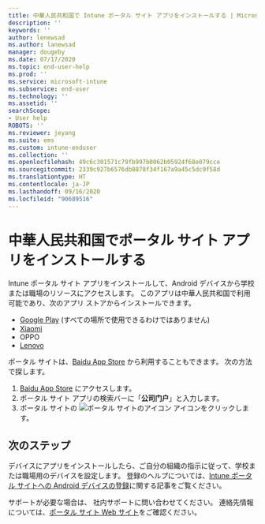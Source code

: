 ```yaml
---
title: 中華人民共和国で Intune ポータル サイト アプリをインストールする | Microsoft Docs
description: ''
keywords: ''
author: lenewsad
ms.author: lanewsad
manager: dougeby
ms.date: 07/17/2020
ms.topic: end-user-help
ms.prod: ''
ms.service: microsoft-intune
ms.subservice: end-user
ms.technology: ''
ms.assetid: ''
searchScope:
- User help
ROBOTS: ''
ms.reviewer: jeyang
ms.suite: ems
ms.custom: intune-enduser
ms.collection: ''
ms.openlocfilehash: 49c6c301571c79fb997b0062b05924f68e079cce
ms.sourcegitcommit: 2339c927b6576db8878f34f167a9a45c5dc9f58d
ms.translationtype: HT
ms.contentlocale: ja-JP
ms.lasthandoff: 09/16/2020
ms.locfileid: "90689516"
---
```

# <a name="install-company-portal-app-in-peoples-republic-of-china"></a>中華人民共和国でポータル サイト アプリをインストールする

Intune ポータル サイト アプリをインストールして、Android デバイスから学校または職場のリソースにアクセスします。 このアプリは中華人民共和国で利用可能であり、次のアプリ ストアからインストールできます。 

* [Google Play](https://go.microsoft.com/fwlink/?linkid=871947) (すべての場所で使用できるわけではありません)
* [Xiaomi](https://go.microsoft.com/fwlink/?linkid=836947)
* OPPO
* [Lenovo](https://go.microsoft.com/fwlink/?linkid=2125082)


ポータル サイトは、[Baidu App Store](https://go.microsoft.com/fwlink/?linkid=2133565) から利用することもできます。 次の方法で探します。  
 
   1. [Baidu App Store](https://go.microsoft.com/fwlink/?linkid=2133565) にアクセスします。  
   2. ポータル サイト アプリの検索バーに「**公司门户**」と入力します。  
   3. ポータル サイトの ![ポータル サイトのアイコン](./media/company-portal-logo-small-2006.png) アイコンをクリックします。  


## <a name="next-steps"></a>次のステップ  
デバイスにアプリをインストールしたら、ご自分の組織の指示に従って、学校または職場用のデバイスを設定します。 登録のヘルプについては、[Intune ポータル サイトへの Android デバイスの登録](enroll-device-android-company-portal.md)に関する記事をご覧ください。 


サポートが必要な場合は、 社内サポートに問い合わせてください。 連絡先情報については、[ポータル サイト Web サイト](https://go.microsoft.com/fwlink/?linkid=2010980)をご確認ください。
